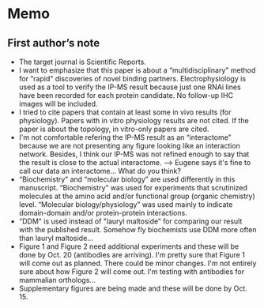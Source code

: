 # Memo
## First author’s note
* The target journal is Scientific Reports.
* I want to emphasize that this paper is about a “multidisciplinary" method for “rapid" discoveries of novel binding partners. Electrophysiology is used as a tool to verify the IP-MS result because just one RNAi lines have been recorded for each protein candidate. No follow-up IHC images will be included.
* I tried to cite papers that contain at least some in vivo results (for physiology). Papers with in vitro physiology results are not cited. If the paper is about the topology, in vitro-only papers are cited.
* I'm not comfortable refering the IP-MS result as an “interactome” because we are not presenting any figure looking like an interaction network. Besides, I think our IP-MS was not refined enough to say that the result is close to the actual interactome. --> Eugene says it's fine to call our data an interactome... What do you think?
* “Biochemistry” and “molecular biology” are used differently in this manuscript. “Biochemistry” was used for experiments that scrutinized molecules at the amino acid and/or functional group (organic chemistry) level. “Molecular biology/physiology” was used mainly to indicate domain-domain and/or protein-protein interactions.
* “DDM" is used instead of "lauryl maltoside” for comparing our result with the published result. Somehow fly biochemists use DDM more often than lauryl maltoside...
* Figure 1 and Figure 2 need additional experiments and these will be done by Oct. 20 (antibodies are arriving). I'm pretty sure that Figure 1 will come out as planned. There could be minor changes. I'm not entirely sure about how Figure 2 will come out. I'm testing with antibodies for mammalian orthologs...
* Supplementary figures are being made and these will be done by Oct. 15.